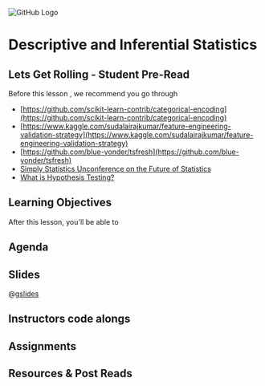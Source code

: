 ![GitHub Logo](https://s3.ap-south-1.amazonaws.com/greyatom-social/GreyAtom-logo.png)

# Descriptive and Inferential Statistics

## Lets Get Rolling - Student Pre-Read
Before this lesson , we recommend you go through

* [https://github.com/scikit-learn-contrib/categorical-encoding](https://github.com/scikit-learn-contrib/categorical-encoding)
* [https://www.kaggle.com/sudalairajkumar/feature-engineering-validation-strategy](https://www.kaggle.com/sudalairajkumar/feature-engineering-validation-strategy)
* [https://github.com/blue-yonder/tsfresh](https://github.com/blue-yonder/tsfresh)
* [Simply Statistics Unconference on the Future of Statistics](https://www.youtube.com/watch?v=Y4UJjzuYjfM&feature=youtu.be)
* [What is Hypothesis Testing?](https://www.youtube.com/watch?v=VK-rnA3-41c)


## Learning Objectives 

After this lesson, you'll be able to 



## Agenda


## Slides

@[gslides](12MfGuRbSPV-Hgtpn1Xmd8GGvwgwbwVSp8Gx1NVKH1Mk)

## Instructors code alongs



## Assignments 




## Resources & Post Reads
